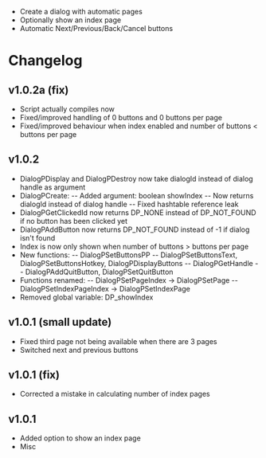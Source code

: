  - Create a dialog with automatic pages
 - Optionally show an index page
 - Automatic Next/Previous/Back/Cancel buttons

# Changelog
## v1.0.2a (fix)
 - Script actually compiles now
 - Fixed/improved handling of 0 buttons and 0 buttons per page
 - Fixed/improved behaviour when index enabled and number of buttons < buttons per page

## v1.0.2
 - DialogPDisplay and DialogPDestroy now take dialogId instead of dialog handle as argument
 - DialogPCreate: -- Added argument: boolean showIndex -- Now returns dialogId instead of dialog handle -- Fixed hashtable reference leak
 - DialogPGetClickedId now returns DP_NONE instead of DP_NOT_FOUND if no button has been clicked yet
 - DialogPAddButton now returns DP_NOT_FOUND instead of -1 if dialog isn't found
 - Index is now only shown when number of buttons > buttons per page
 - New functions: -- DialogPSetButtonsPP -- DialogPSetButtonsText, DialogPSetButtonsHotkey, DialogPDisplayButtons -- DialogPGetHandle -- DialogPAddQuitButton, DialogPSetQuitButton
 - Functions renamed: -- DialogPSetPageIndex -> DialogPSetPage -- DialogPSetIndexPageIndex -> DialogPSetIndexPage
 - Removed global variable: DP_showIndex

## v1.0.1 (small update)
 - Fixed third page not being available when there are 3 pages
 - Switched next and previous buttons

## v1.0.1 (fix)
 - Corrected a mistake in calculating number of index pages

## v1.0.1
 - Added option to show an index page
 - Misc

